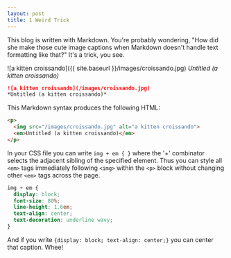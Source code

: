```yaml
---
layout: post
title: 1 Weird Trick
---
```

This blog is written with Markdown. You're probably wondering, "How did she make those cute image captions when Markdown doesn't handle text formatting like that?" It's a trick, you see.

![a kitten croissando]({{ site.baseurl }}/images/croissando.jpg)
*Untitled (a kitten croissando)*

```md
![a kitten croissando](/images/croissando.jpg)
*Untitled (a kitten croissando)*
```

This Markdown syntax produces the following HTML:

```html
<p>
  <img src="/images/croissando.jpg" alt="a kitten croissando">
  <em>Untitled (a kitten croissando)</em>
</p>
```

In your CSS file you can write `img + em { }` where the '+' combinator selects the adjacent sibling of the specified element. Thus you can style all `<em>` tags immediately following `<img>` within the `<p>` block without changing other `<em>` tags across the page.

```css
img + em {
  display: block;
  font-size: 80%;
  line-height: 1.6em;
  text-align: center;
  text-decoration: underline wavy;
}
```
And if you write `{display: block; text-align: center;}` you can center that caption. Whee!
